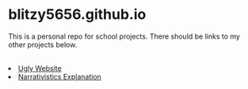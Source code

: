 # blitzy5656.github.io
This is a personal repo for school projects. There should be links to my other projects below. <br><br>
<li> <a href="https://github.com/Blitzy5656/ugly-ws.github.io">Ugly Website</a>
<li> <a href="https://github.com/Blitzy5656/narrativistics-explanation">Narrativistics Explanation</a>
